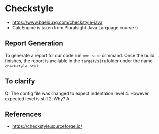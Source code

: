 # Checkstyle

* https://www.baeldung.com/checkstyle-java
* CalcEngine is taken from Pluralsight Java Language course :)

## Report Generation
To generate a report for our code run `mvn site` command. 
Once the build finishes, the report is available in the `target/site` folder 
under the name `checkstyle.html`.

## To clarify

Q: The config file was changed to expect indentation level 4. However expected 
level is still 2. Why?
A: 

## References
* https://checkstyle.sourceforge.io/



